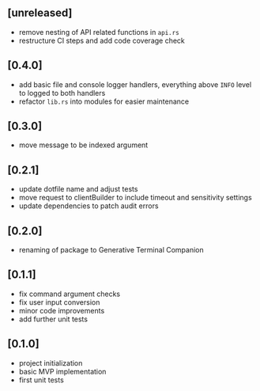 ## [unreleased]

- remove nesting of API related functions in `api.rs`
- restructure CI steps and add code coverage check

## [0.4.0]

- add basic file and console logger handlers, everything above `INFO` level to logged to both handlers
- refactor `lib.rs` into modules for easier maintenance

## [0.3.0]

- move message to be indexed argument

## [0.2.1]

- update dotfile name and adjust tests
- move request to clientBuilder to include timeout and sensitivity settings
- update dependencies to patch audit errors

## [0.2.0]

- renaming of package to Generative Terminal Companion

## [0.1.1]

- fix command argument checks
- fix user input conversion
- minor code improvements
- add further unit tests

## [0.1.0]

- project initialization
- basic MVP implementation
- first unit tests
